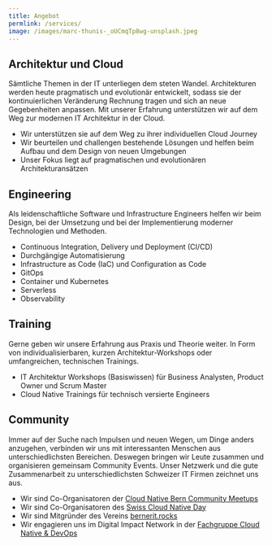 ```yaml
---
title: Angebot
permlink: /services/
image: /images/marc-thunis-_oUCmqTp8wg-unsplash.jpeg
---
```


## Architektur und Cloud

Sämtliche Themen in der IT unterliegen dem steten Wandel. Architekturen werden heute pragmatisch und evolutionär
entwickelt, sodass sie der kontinuierlichen Veränderung Rechnung tragen und sich an neue Gegebenheiten anpassen. Mit
unserer Erfahrung unterstützen wir auf dem Weg zur modernen IT Architektur in der Cloud.

- Wir unterstützen sie auf dem Weg zu ihrer individuellen Cloud Journey
- Wir beurteilen und challengen bestehende Lösungen und helfen beim Aufbau und dem Design von neuen Umgebungen
- Unser Fokus liegt auf pragmatischen und evolutionären Architekturansätzen

## Engineering

Als leidenschaftliche Software und Infrastructure Engineers helfen wir beim Design, bei der Umsetzung und bei der
Implementierung moderner Technologien und Methoden.

- Continuous Integration, Delivery und Deployment (CI/CD)
- Durchgängige Automatisierung
- Infrastructure as Code (IaC) und Configuration as Code
- GitOps
- Container und Kubernetes
- Serverless
- Observability

## Training

Gerne geben wir unsere Erfahrung aus Praxis und Theorie weiter. In Form von individualisierbaren, kurzen
Architektur-Workshops oder umfangreichen, technischen Trainings.

- IT Architektur Workshops (Basiswissen) für Business Analysten, Product Owner und Scrum Master
- Cloud Native Trainings für technisch versierte Engineers

## Community

Immer auf der Suche nach Impulsen und neuen Wegen, um Dinge anders anzugehen, verbinden wir uns mit interessanten
Menschen aus unterschiedlichsten Bereichen. Deswegen bringen wir Leute zusammen und organisieren gemeinsam Community
Events. Unser Netzwerk und die gute Zusammenarbeit zu unterschiedlichsten Schweizer IT Firmen zeichnet uns aus.

- Wir sind Co-Organisatoren der [Cloud Native Bern Community Meetups](https://www.meetup.com/cloudnativebern/)
- Wir sind Co-Organisatoren des [Swiss Cloud Native Day](https://cloudnativeday.ch/)
- Wir sind Mitgründer des Vereins [bernerit.rocks](https://bernerit.rocks/)
- Wir engagieren uns im Digital Impact Network in
  der [Fachgruppe Cloud Native & DevOps](https://digitalimpact.ch/din-fachgruppen/cloud-native-devops/)

